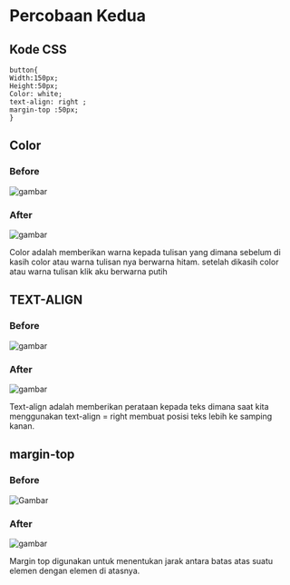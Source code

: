 # Percobaan Kedua
## Kode CSS
```
button{
Width:150px;
Height:50px;
Color: white;
text-align: right ;
margin-top :50px;
}
```
## Color
### Before
![gambar](Aset/WRN.JPG)
### After 
![gambar](Aset/WRN.W.JPG)


Color adalah memberikan warna kepada tulisan yang dimana sebelum di kasih color atau warna tulisan nya berwarna hitam. setelah dikasih color atau warna tulisan klik aku berwarna putih
## TEXT-ALIGN

### Before
![gambar](Aset/WRN.JPG)

### After 
![gambar](Aset/RGHT.JPG)

Text-align adalah memberikan perataan kepada teks dimana saat kita menggunakan text-align = right  membuat posisi teks lebih ke samping kanan. 
## margin-top 
### Before
![Gambar](Aset/WRN.JPG)
### After
![gambar](Aset/MRGN.JPG)

Margin top digunakan untuk menentukan jarak antara batas atas suatu elemen dengan elemen di atasnya.